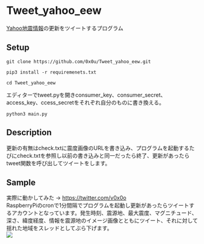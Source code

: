 # Tweet_yahoo_eew
[Yahoo地震情報](https://typhoon.yahoo.co.jp/weather/earthquake/)の更新をツイートするプログラム
## Setup
```git clone https://github.com/0x0u/Tweet_yahoo_eew.git```  

```pip3 install -r requiremenets.txt```  

```cd Tweet_yahoo_eew```  

エディターでtweet.pyを開きconsumer_key、consumer_secret、access_key、ccess_secretをそれぞれ自分のものに書き換える。  

```python3 main.py```
## Description
更新の有無はcheck.txtに震度画像のURLを書き込み、プログラムを起動するたびにcheck.txtを参照し以前の書き込みと同一だったら終了、更新があったらtweet関数を呼び出してツイートをします。 

## Sample
実際に動かしてみた → https://twitter.com/v0x0o  
RaspberryPiのcronで1分間隔でプログラムを起動し更新があったらツイートするアカウントとなっています。発生時刻、震源地、最大震度、マグニチュード、深さ、緯度経度、情報を震源地のイメージ画像とともにツイート、それに対して揺れた地域をスレッドとしてぶら下げます。    
<img src="https://i.imgur.com/rRE5ylI.png">


